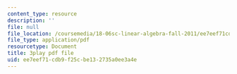 ```yaml
---
content_type: resource
description: ''
file: null
file_location: /coursemedia/18-06sc-linear-algebra-fall-2011/ee7eef71cdb9f25cbe132735a0ee3a4e_Go2aLo7ZOlU.pdf
file_type: application/pdf
resourcetype: Document
title: 3play pdf file
uid: ee7eef71-cdb9-f25c-be13-2735a0ee3a4e
---
```

